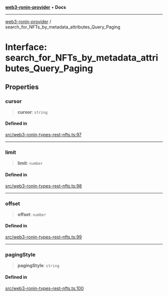 [**web3-ronin-provider**](../README.md) • **Docs**

***

[web3-ronin-provider](../globals.md) / search\_for\_NFTs\_by\_metadata\_attributes\_Query\_Paging

# Interface: search\_for\_NFTs\_by\_metadata\_attributes\_Query\_Paging

## Properties

### cursor

> **cursor**: `string`

#### Defined in

[src/web3-ronin-types-rest-nfts.ts:97](https://github.com/chuacw/web3-ronin-provider/blob/3fc214e27766815592deb24c85c0a23477593bed/src/web3-ronin-types-rest-nfts.ts#L97)

***

### limit

> **limit**: `number`

#### Defined in

[src/web3-ronin-types-rest-nfts.ts:98](https://github.com/chuacw/web3-ronin-provider/blob/3fc214e27766815592deb24c85c0a23477593bed/src/web3-ronin-types-rest-nfts.ts#L98)

***

### offset

> **offset**: `number`

#### Defined in

[src/web3-ronin-types-rest-nfts.ts:99](https://github.com/chuacw/web3-ronin-provider/blob/3fc214e27766815592deb24c85c0a23477593bed/src/web3-ronin-types-rest-nfts.ts#L99)

***

### pagingStyle

> **pagingStyle**: `string`

#### Defined in

[src/web3-ronin-types-rest-nfts.ts:100](https://github.com/chuacw/web3-ronin-provider/blob/3fc214e27766815592deb24c85c0a23477593bed/src/web3-ronin-types-rest-nfts.ts#L100)
